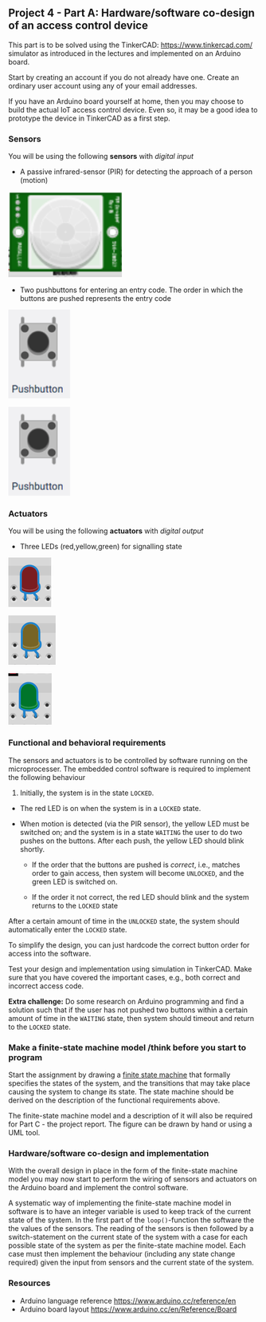 ## Project 4 - Part A: Hardware/software co-design of an access control device

This part is to be solved using the TinkerCAD: https://www.tinkercad.com/ simulator as introduced in the lectures and implemented on an Arduino board.

Start by creating an account if you do not already have one. Create an ordinary user account using any of your email addresses.

If you have an Arduino board yourself at home, then you may choose to build the actual IoT access control device. Even so, it may be a good idea to prototype the device in TinkerCAD as a first step.

### Sensors

You will be using the following **sensors** with *digital input*

- A passive infrared-sensor (PIR) for detecting the approach of a person (motion)

![](assets/markdown-img-paste-20181028082134355.png)

- Two pushbuttons for entering an entry code. The order in which the buttons are pushed represents the entry code

![](assets/markdown-img-paste-20181028082117798.png)

![](assets/markdown-img-paste-20181028082117798.png)


### Actuators

You will be using the following **actuators** with *digital output*

- Three LEDs (red,yellow,green) for signalling state

![](assets/redled.png)

![](assets/yellowled.png)

![](assets/greenled.png)

### Functional and behavioral requirements

The sensors and actuators is to be controlled by software running on the microprocesser. The embedded control software is required to implement the following behaviour

1. Initially, the system is in the state `LOCKED`.

- The red LED is on when the system is in a `LOCKED` state.

- When motion is detected (via the PIR sensor), the yellow LED must be switched on; and the system is in a state `WAITING` the user to do two pushes on the buttons. After each push, the yellow LED should blink shortly.

   - If the order that the buttons are pushed is *correct*, i.e., matches order to gain access, then system will become `UNLOCKED`, and the green LED is switched on.

   - If the order it not correct, the red LED should blink and the system returns to the `LOCKED` state

After a certain amount of time in the `UNLOCKED` state, the system should automatically enter the `LOCKED` state.

To simplify the design, you can just hardcode the correct button order for access into the software.

Test your design and implementation using simulation in TinkerCAD. Make sure that you have covered the important cases, e.g., both correct and incorrect access code.

**Extra challenge:** Do some research on Arduino programming and find a solution such that if the user has not pushed two buttons within a certain amount of time in the `WAITING` state, then system should timeout and return to the `LOCKED` state.

### Make a finite-state machine model /think before you start to program

Start the assignment by drawing a [finite state machine](https://en.wikipedia.org/wiki/Finite-state_machine) that formally specifies the states of the system, and the transitions that may take place causing the system to change its state. The state machine should be derived on the description of the functional requirements above.

The finite-state machine model and a description of it will also be required for Part C - the project report. The figure can be drawn by hand or using a UML tool.

### Hardware/software co-design and implementation

With the overall design in place in the form of the finite-state machine model you may now start to perform the wiring of sensors and actuators on the Arduino board and implement the control software.

A systematic way of implementing the finite-state machine model in software is to have an integer variable is used to keep track of the current state of the system. In the first part of the `loop()`-function the software the the values of the sensors. The reading of the sensors is then followed by a switch-statement on the current state of the system with a case for each possible state of the system as per the finite-state machine model. Each case must then implement the behaviour (including any state change required) given the input from sensors and the current state of the system.

### Resources

- Arduino language reference https://www.arduino.cc/reference/en
- Arduino board layout https://www.arduino.cc/en/Reference/Board   
